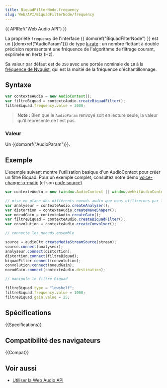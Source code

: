 ```yaml
---
title: BiquadFilterNode.frequency
slug: Web/API/BiquadFilterNode/frequency
---
```


{{ APIRef("Web Audio API") }}

La propriété `frequency` de l'interface {{ domxref("BiquadFilterNode") }} est un {{domxref("AudioParam")}} de type [k-rate](/fr/docs/DOM/AudioParam#k-rate) : un nombre flottant à double précision représentant une fréquence de l'algorithme de filtrage courant, exprimée en hertz (Hz).

Sa valeur par défaut est de `350` avec une portée nominale de `10` à la [fréquence de Nyquist](http://en.wikipedia.org/wiki/Nyquist_frequency), qui est la moitié de la fréquence d'échantillonnage.

## Syntaxe

```js
var contexteAudio = new AudioContext();
var filtreBiquad = contexteAudio.createBiquadFilter();
filtreBiquad.frequency.value = 3000;
```

> **Note :** Bien que le `AudioParam` renvoyé soit en lecture seule, la valeur qu'il représente ne l'est pas.

### Valeur

Un {{domxref("AudioParam")}}.

## Exemple

L'exemple suivant montre l'utilisation basique d'un AudioContext pour créer un filtre Biquad. Pour un exemple complet, consultez notre démo [voice-change-o-matic](http://mdn.github.io/voice-change-o-matic/) (et son [code source](https://github.com/mdn/voice-change-o-matic)).

```js
var contexteAudio = new (window.AudioContext || window.webkitAudioContext)();

// mise en place des différents noeuds audio que nous utiliserons par la suite
var analyseur = contexteAudio.createAnalyser();
var distortion = contexteAudio.createWaveShaper();
var noeudGain = contexteAudio.createGain();
var filtreBiquad = contexteAudio.createBiquadFilter();
var convolution = contexteAudio.createConvolver();

// connecte les noeuds ensemble

source = audioCtx.createMediaStreamSource(stream);
source.connect(analyseur);
analyseur.connect(distortion);
distortion.connect(filtreBiquad);
biquadFilter.connect(convolution);
convolution.connect(noeudGain);
noeudGain.connect(contexteAudio.destination);

// manipule le filtre Biquad

filtreBiquad.type = "lowshelf";
filtreBiquad.frequency.value = 1000;
filtreBiquad.gain.value = 25;
```

## Spécifications

{{Specifications}}

## Compatibilité des navigateurs

{{Compat}}

## Voir aussi

- [Utiliser la Web Audio API](/fr/docs/Web_Audio_API/Using_Web_Audio_API)
